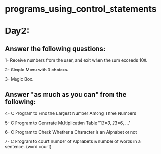 # programs_using_control_statements
Day2:
=====

Answer the following questions:
--------------------------------

1- Receive numbers from the user, and exit when the sum exceeds 100.
  
2- Simple Menu with 3 choices.    

3- Magic Box.
  

Answer "as much as you can" from the following:
------------------------------------------------

4- C Program to Find the Largest Number Among Three Numbers

5- C Program to Generate Multiplication Table "1*3=3, 2*3=6, ..."

6- C Program to Check Whether a Character is an Alphabet or not

7- C Program to count number of Alphabets & number of words in a sentence. (word count)

